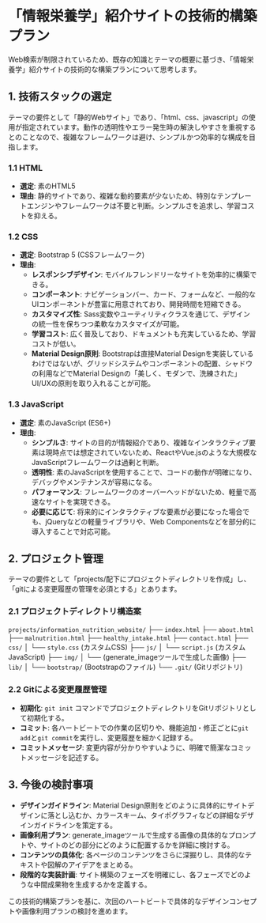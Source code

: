 # 「情報栄養学」紹介サイトの技術的構築プラン

Web検索が制限されているため、既存の知識とテーマの概要に基づき、「情報栄養学」紹介サイトの技術的な構築プランについて思考します。

## 1. 技術スタックの選定

テーマの要件として「静的Webサイト」であり、「html、css、javascript」の使用が指定されています。動作の透明性やエラー発生時の解決しやすさを重視するとのことなので、複雑なフレームワークは避け、シンプルかつ効率的な構成を目指します。

### 1.1 HTML

- **選定**: 素のHTML5
- **理由**: 静的サイトであり、複雑な動的要素が少ないため、特別なテンプレートエンジンやフレームワークは不要と判断。シンプルさを追求し、学習コストを抑える。

### 1.2 CSS

- **選定**: Bootstrap 5 (CSSフレームワーク)
- **理由**: 
    - **レスポンシブデザイン**: モバイルフレンドリーなサイトを効率的に構築できる。
    - **コンポーネント**: ナビゲーションバー、カード、フォームなど、一般的なUIコンポーネントが豊富に用意されており、開発時間を短縮できる。
    - **カスタマイズ性**: Sass変数やユーティリティクラスを通じて、デザインの統一性を保ちつつ柔軟なカスタマイズが可能。
    - **学習コスト**: 広く普及しており、ドキュメントも充実しているため、学習コストが低い。
    - **Material Design原則**: Bootstrapは直接Material Designを実装しているわけではないが、グリッドシステムやコンポーネントの配置、シャドウの利用などでMaterial Designの「美しく、モダンで、洗練された」UI/UXの原則を取り入れることが可能。

### 1.3 JavaScript

- **選定**: 素のJavaScript (ES6+)
- **理由**: 
    - **シンプルさ**: サイトの目的が情報紹介であり、複雑なインタラクティブ要素は現時点では想定されていないため、ReactやVue.jsのような大規模なJavaScriptフレームワークは過剰と判断。
    - **透明性**: 素のJavaScriptを使用することで、コードの動作が明確になり、デバッグやメンテナンスが容易になる。
    - **パフォーマンス**: フレームワークのオーバーヘッドがないため、軽量で高速なサイトを実現できる。
    - **必要に応じて**: 将来的にインタラクティブな要素が必要になった場合でも、jQueryなどの軽量ライブラリや、Web Componentsなどを部分的に導入することで対応可能。

## 2. プロジェクト管理

テーマの要件として「projects/配下にプロジェクトディレクトリを作成」し、「gitによる変更履歴の管理を必須とする」とあります。

### 2.1 プロジェクトディレクトリ構造案

`projects/information_nutrition_website/`
├── `index.html`
├── `about.html`
├── `malnutrition.html`
├── `healthy_intake.html`
├── `contact.html`
├── `css/`
│   └── `style.css` (カスタムCSS)
├── `js/`
│   └── `script.js` (カスタムJavaScript)
├── `img/`
│   └── (generate_imageツールで生成した画像)
├── `lib/`
│   └── `bootstrap/` (Bootstrapのファイル)
└── `.git/` (Gitリポジトリ)

### 2.2 Gitによる変更履歴管理

- **初期化**: `git init` コマンドでプロジェクトディレクトリをGitリポジトリとして初期化する。
- **コミット**: 各ハートビートでの作業の区切りや、機能追加・修正ごとに`git add`と`git commit`を実行し、変更履歴を細かく記録する。
- **コミットメッセージ**: 変更内容が分かりやすいように、明確で簡潔なコミットメッセージを記述する。

## 3. 今後の検討事項

- **デザインガイドライン**: Material Design原則をどのように具体的にサイトデザインに落とし込むか、カラースキーム、タイポグラフィなどの詳細なデザインガイドラインを策定する。
- **画像利用プラン**: generate_imageツールで生成する画像の具体的なプロンプトや、サイトのどの部分にどのように配置するかを詳細に検討する。
- **コンテンツの具体化**: 各ページのコンテンツをさらに深掘りし、具体的なテキストや図解のアイデアをまとめる。
- **段階的な実装計画**: サイト構築のフェーズを明確にし、各フェーズでどのような中間成果物を生成するかを定義する。

この技術的構築プランを基に、次回のハートビートで具体的なデザインコンセプトや画像利用プランの検討を進めます。
